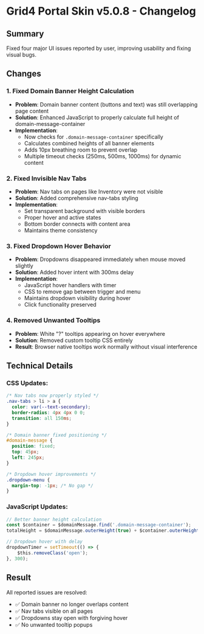# Grid4 Portal Skin v5.0.8 - Changelog

## Summary
Fixed four major UI issues reported by user, improving usability and fixing visual bugs.

## Changes

### 1. Fixed Domain Banner Height Calculation
- **Problem**: Domain banner content (buttons and text) was still overlapping page content
- **Solution**: Enhanced JavaScript to properly calculate full height of domain-message-container
- **Implementation**: 
  - Now checks for `.domain-message-container` specifically
  - Calculates combined heights of all banner elements
  - Adds 10px breathing room to prevent overlap
  - Multiple timeout checks (250ms, 500ms, 1000ms) for dynamic content

### 2. Fixed Invisible Nav Tabs
- **Problem**: Nav tabs on pages like Inventory were not visible
- **Solution**: Added comprehensive nav-tabs styling
- **Implementation**:
  - Set transparent background with visible borders
  - Proper hover and active states
  - Bottom border connects with content area
  - Maintains theme consistency

### 3. Fixed Dropdown Hover Behavior
- **Problem**: Dropdowns disappeared immediately when mouse moved slightly
- **Solution**: Added hover intent with 300ms delay
- **Implementation**:
  - JavaScript hover handlers with timer
  - CSS to remove gap between trigger and menu
  - Maintains dropdown visibility during hover
  - Click functionality preserved

### 4. Removed Unwanted Tooltips
- **Problem**: White "?" tooltips appearing on hover everywhere
- **Solution**: Removed custom tooltip CSS entirely
- **Result**: Browser native tooltips work normally without visual interference

## Technical Details

### CSS Updates:
```css
/* Nav tabs now properly styled */
.nav-tabs > li > a {
  color: var(--text-secondary);
  border-radius: 4px 4px 0 0;
  transition: all 150ms;
}

/* Domain banner fixed positioning */
#domain-message {
  position: fixed;
  top: 45px;
  left: 245px;
}

/* Dropdown hover improvements */
.dropdown-menu {
  margin-top: -1px; /* No gap */
}
```

### JavaScript Updates:
```javascript
// Better banner height calculation
const $container = $domainMessage.find('.domain-message-container');
totalHeight = $domainMessage.outerHeight(true) + $container.outerHeight(true);

// Dropdown hover with delay
dropdownTimer = setTimeout(() => {
    $this.removeClass('open');
}, 300);
```

## Result
All reported issues are resolved:
- ✅ Domain banner no longer overlaps content
- ✅ Nav tabs visible on all pages
- ✅ Dropdowns stay open with forgiving hover
- ✅ No unwanted tooltip popups